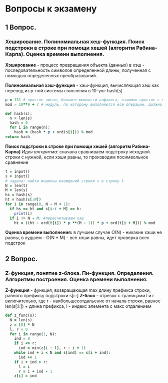# Вопросы к экзамену

## 1 Вопрос. 
### Хеширование. Полиномиальная хеш-функция. Поиск подстроки в строке при помощи хешей (алгоритм Рабина-Карпа). Оценка времени выполнения.
**Хэширование** - процесс превращения объекта (данных) в хэш - последовательность символов определенной длины, полученная с помощью определенных преобразований.

**Полиномиальная хэш-функция** - хэш-функция, вычисляющая хэш как перевод из p-ной системы счисления в 10-ую:
hash(s)
```rb
p = 131 # простое число, большее мощности алфавита, взаимно простое с mod (опционально вообще простым)
mod = 10**9 + 7 # модуль, по которому выполняются все операции. должно быть большым и взаимно простым с p (опционально вообще простым)

def hash(s):
  n = len(s)
  hash = 0
  for i in range(n):
    hash = (hash * p + ord(s[i])) % mod
return hash
```

**Поиск подстроки в строке при помощи хешей (алгоритм Рабина-Карпа)**
_Идея алгоритма:_ сначала сравниваем подстроку исходной строки с нужной, если хэши равны, то производим посимвольное сравнение
```rb
t = input() 
s = input()
# задача: найти индексы вхождений строки s в строку t
N = len(t)
M = len(s)
hs = hash(s)
ht = hash(s[:M])
for i in range(0, N - M + 1):
  if hs == ht and s[i:i + M] == h:
    print(i)
  if i != N - M: #пересчитываем хэш
    ht = ((ht - ord(t[i]) * p **(M - 1)) * p + ord(t[i + M])) % mod
```
**Оценка времени выполнения:** в лучшем случае О(N) - никакие хэши не равны, в худшем - О(N * M) - все хэши равны, идет проверка всех подстрок

## 2 Вопрос. 
### Z-функция, понятие z-блока. Пи-функция. Определения. Алгоритмы построения. Оценка времени выполнения.
**Z-функция** - функция, возвращающая max длину префикса строки, равного префиксу подстроки s[i::]
**Z-блок** - отрезок с границами l и r включительно, где r - наибольшееотдальение от начала строки, равное len(s[:l:]) + длина префикса, l - индекс элемента с макс отдалением

```rb
def z_func(s):
  N = len(s)
  z = [0] * N
  l, r = 0
  for i in range(1, N):
    ind = 0
    if i <= r:
      ind = min(z[i - l], r - i + 1)
    while ind + i < N and s[ind] == s[i + ind]:
      ind += 1
    if i + ind > r:
      l = i
      r = i + ind - 1
    z[i] = ind

```
